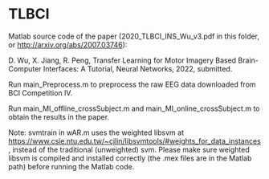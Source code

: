 # TLBCI
Matlab source code of the paper (2020_TLBCI_INS_Wu_v3.pdf in this folder, or http://arxiv.org/abs/2007.03746):

D. Wu, X. Jiang, R. Peng, Transfer Learning for Motor Imagery Based Brain-Computer Interfaces: A Tutorial, Neural Networks, 2022, submitted.

Run main_Preprocess.m to preprocess the raw EEG data downloaded from BCI Competition IV.

Run main_MI_offline_crossSubject.m and main_MI_online_crossSubject.m to obtain the results in the paper.

Note: svmtrain in wAR.m uses the weighted libsvm at https://www.csie.ntu.edu.tw/~cjlin/libsvmtools/#weights_for_data_instances, instead of the traditional (unweighted) svm. Please make sure weighted libsvm is compiled and installed correctly (the .mex files are in the Matlab path) before running the Matlab code.

